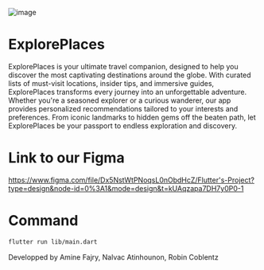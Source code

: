 ![image](https://github.com/AmineFjr/ExplorePlaces/assets/91888128/fae1ce19-2348-4cf7-8b08-07f8c33181d6)

# ExplorePlaces

ExplorePlaces is your ultimate travel companion, designed to help you discover the most captivating destinations around the globe. With curated lists of must-visit locations, insider tips, and immersive guides, ExplorePlaces transforms every journey into an unforgettable adventure. Whether you're a seasoned explorer or a curious wanderer, our app provides personalized recommendations tailored to your interests and preferences. From iconic landmarks to hidden gems off the beaten path, let ExplorePlaces be your passport to endless exploration and discovery.


# Link to our Figma
https://www.figma.com/file/Dx5NstWtPNoqsL0nObdHcZ/Flutter's-Project?type=design&node-id=0%3A1&mode=design&t=kUAqzapa7DH7y0P0-1

# Command 
```bash
flutter run lib/main.dart
```

Developped by Amine Fajry, Nalvac Atinhounon, Robin Coblentz
